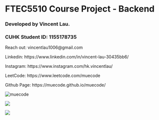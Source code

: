 # FTEC5510 Course Project - Backend

### Developed by Vincent Lau. 
### CUHK Student ID: 1155178735

<p align="left">Reach out: vincentlau1006@gmail.com</p>
<p align="left">Linkedin: https://www.linkedin.com/in/vincent-lau-30435bb6/</p>
<p align="left">Instagram: https://www.instagram.com/hk.vincentlau/</p>
<p align="left">LeetCode: https://www.leetcode.com/muecode</p>
<p align="left">Github Page: https://muecode.github.io/muecode/</p>

<p align="left"><img src="https://github-readme-stats-sigma-five.vercel.app/api/top-langs/?username=muecode&theme=onedark&layout=compact&langs_count=10" alt="muecode" /></p>
<p align="left"><img src="https://github-readme-stats-sigma-five.vercel.app/api?username=muecode&theme=onedark" /></p>
<p align="left" ><img src="https://github-readme-stats-sigma-five.vercel.app/api/pin/?username=muecode&repo=ftec5510-backend&show_owner=true&theme=onedark" /></p>
